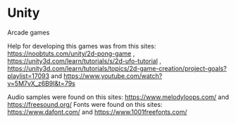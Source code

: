 # Unity
Arcade games

Help for developing this games was from this sites: https://noobtuts.com/unity/2d-pong-game , https://unity3d.com/learn/tutorials/s/2d-ufo-tutorial , https://unity3d.com/learn/tutorials/topics/2d-game-creation/project-goals?playlist=17093 and https://www.youtube.com/watch?v=5M7vX_z6B9I&t=79s

Audio samples were found on this sites: https://www.melodyloops.com/ and https://freesound.org/
Fonts were found on this sites: https://www.dafont.com/ and https://www.1001freefonts.com/
